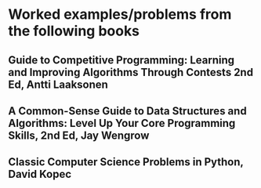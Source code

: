 # Worked examples/problems from the following books 
## Guide to Competitive Programming: Learning and Improving Algorithms Through Contests 2nd Ed, Antti Laaksonen
## A Common-Sense Guide to Data Structures and Algorithms: Level Up Your Core Programming Skills, 2nd Ed, Jay Wengrow
## Classic Computer Science Problems in Python, David Kopec
